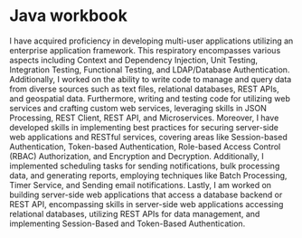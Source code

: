 # Java workbook


I have acquired proficiency in developing multi-user applications utilizing an enterprise application framework. This respiratory encompasses various aspects including Context and Dependency Injection, Unit Testing, Integration Testing, Functional Testing, and LDAP/Database Authentication. Additionally, I worked on the ability to write code to manage and query data from diverse sources such as text files, relational databases, REST APIs, and geospatial data. Furthermore, writing and testing code for utilizing web services and crafting custom web services, leveraging skills in JSON Processing, REST Client, REST API, and Microservices. Moreover, I have developed skills in implementing best practices for securing server-side web applications and RESTful services, covering areas like Session-based Authentication, Token-based Authentication, Role-based Access Control (RBAC) Authorization, and Encryption and Decryption. Additionally, I implemented scheduling tasks for sending notifications, bulk processing data, and generating reports, employing techniques like Batch Processing, Timer Service, and Sending email notifications. Lastly, I am worked on building server-side web applications that access a database backend or REST API, encompassing skills in server-side web applications accessing relational databases, utilizing REST APIs for data management, and implementing Session-Based and Token-Based Authentication.

